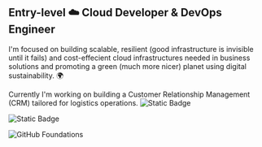 ## Entry-level ☁️ Cloud Developer & DevOps Engineer

 I'm focused on building scalable, resilient (good infrastructure is invisible until it fails) and cost-effecient cloud infrastructures needed in business solutions and promoting a green (much more nicer) planet using digital sustainability. 🌍

Currently I'm working on building a Customer Relationship Management (CRM) tailored for logistics operations.  ![Static Badge](https://img.shields.io/badge/status-in--progress-orange?style=plastic)
 

![Static Badge](https://img.shields.io/badge/Certification-GitHub_Foundations-brightgreen?style=plastic)

![GitHub Foundations](https://images.credly.com/size/110x110/images/024d0122-724d-4c5a-bd83-cfe3c4b7a073/image.png)
<!---
Kogi65/Kogi65 is a ✨ special ✨ repository because its `README.md` (this file) appears on your GitHub profile.
You can click the Preview link to take a look at your changes.
--->
